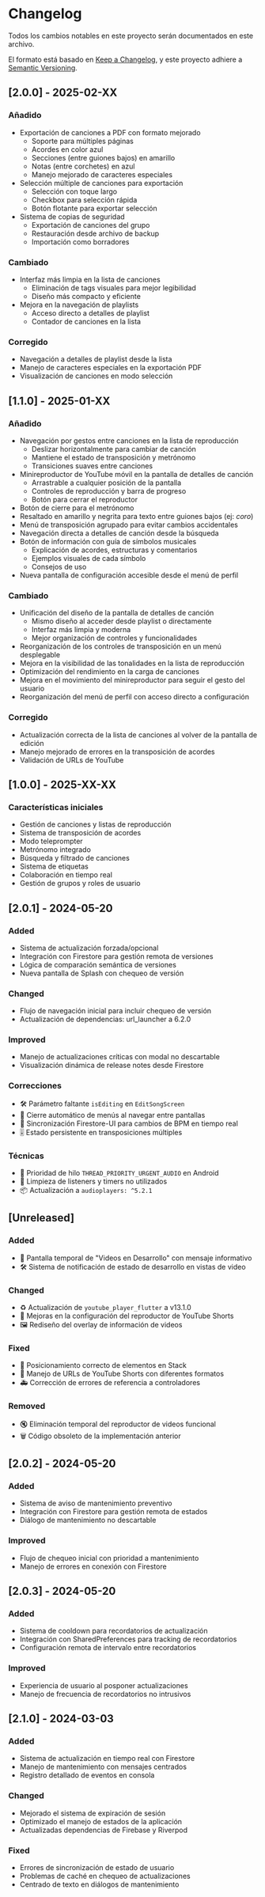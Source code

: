 # Changelog

Todos los cambios notables en este proyecto serán documentados en este archivo.

El formato está basado en [Keep a Changelog](https://keepachangelog.com/es-ES/1.0.0/),
y este proyecto adhiere a [Semantic Versioning](https://semver.org/spec/v2.0.0.html).

## [2.0.0] - 2025-02-XX

### Añadido
- Exportación de canciones a PDF con formato mejorado
  - Soporte para múltiples páginas
  - Acordes en color azul
  - Secciones (entre guiones bajos) en amarillo
  - Notas (entre corchetes) en azul
  - Manejo mejorado de caracteres especiales
- Selección múltiple de canciones para exportación
  - Selección con toque largo
  - Checkbox para selección rápida
  - Botón flotante para exportar selección
- Sistema de copias de seguridad
  - Exportación de canciones del grupo
  - Restauración desde archivo de backup
  - Importación como borradores

### Cambiado
- Interfaz más limpia en la lista de canciones
  - Eliminación de tags visuales para mejor legibilidad
  - Diseño más compacto y eficiente
- Mejora en la navegación de playlists
  - Acceso directo a detalles de playlist
  - Contador de canciones en la lista

### Corregido
- Navegación a detalles de playlist desde la lista
- Manejo de caracteres especiales en la exportación PDF
- Visualización de canciones en modo selección

## [1.1.0] - 2025-01-XX

### Añadido
- Navegación por gestos entre canciones en la lista de reproducción
  - Deslizar horizontalmente para cambiar de canción
  - Mantiene el estado de transposición y metrónomo
  - Transiciones suaves entre canciones
- Minireproductor de YouTube móvil en la pantalla de detalles de canción
  - Arrastrable a cualquier posición de la pantalla
  - Controles de reproducción y barra de progreso
  - Botón para cerrar el reproductor
- Botón de cierre para el metrónomo
- Resaltado en amarillo y negrita para texto entre guiones bajos (ej: _coro_)
- Menú de transposición agrupado para evitar cambios accidentales
- Navegación directa a detalles de canción desde la búsqueda
- Botón de información con guía de símbolos musicales
  - Explicación de acordes, estructuras y comentarios
  - Ejemplos visuales de cada símbolo
  - Consejos de uso
- Nueva pantalla de configuración accesible desde el menú de perfil

### Cambiado
- Unificación del diseño de la pantalla de detalles de canción
  - Mismo diseño al acceder desde playlist o directamente
  - Interfaz más limpia y moderna
  - Mejor organización de controles y funcionalidades
- Reorganización de los controles de transposición en un menú desplegable
- Mejora en la visibilidad de las tonalidades en la lista de reproducción
- Optimización del rendimiento en la carga de canciones
- Mejora en el movimiento del minireproductor para seguir el gesto del usuario
- Reorganización del menú de perfil con acceso directo a configuración

### Corregido
- Actualización correcta de la lista de canciones al volver de la pantalla de edición
- Manejo mejorado de errores en la transposición de acordes
- Validación de URLs de YouTube

## [1.0.0] - 2025-XX-XX

### Características iniciales
- Gestión de canciones y listas de reproducción
- Sistema de transposición de acordes
- Modo teleprompter
- Metrónomo integrado
- Búsqueda y filtrado de canciones
- Sistema de etiquetas
- Colaboración en tiempo real
- Gestión de grupos y roles de usuario

## [2.0.1] - 2024-05-20

### Added
- Sistema de actualización forzada/opcional
- Integración con Firestore para gestión remota de versiones
- Lógica de comparación semántica de versiones
- Nueva pantalla de Splash con chequeo de versión

### Changed
- Flujo de navegación inicial para incluir chequeo de versión
- Actualización de dependencias: url_launcher a 6.2.0

### Improved
- Manejo de actualizaciones críticas con modal no descartable
- Visualización dinámica de release notes desde Firestore

### Correcciones
- 🛠 Parámetro faltante `isEditing` en `EditSongScreen`
- 🚪 Cierre automático de menús al navegar entre pantallas
- 🔄 Sincronización Firestore-UI para cambios de BPM en tiempo real
- 🎚 Estado persistente en transposiciones múltiples

### Técnicas
- 📱 Prioridad de hilo `THREAD_PRIORITY_URGENT_AUDIO` en Android
- 🧹 Limpieza de listeners y timers no utilizados
- 📦 Actualización a `audioplayers: ^5.2.1`

## [Unreleased]
### Added
- 🚧 Pantalla temporal de "Videos en Desarrollo" con mensaje informativo
- 🛠️ Sistema de notificación de estado de desarrollo en vistas de video

### Changed
- ♻️ Actualización de `youtube_player_flutter` a v13.1.0
- 🎥 Mejoras en la configuración del reproductor de YouTube Shorts
- 🖼️ Rediseño del overlay de información de videos

### Fixed
- 🐛 Posicionamiento correcto de elementos en Stack
- 🔧 Manejo de URLs de YouTube Shorts con diferentes formatos
- 🚑 Corrección de errores de referencia a controladores

### Removed
- 🔇 Eliminación temporal del reproductor de videos funcional
- 🗑️ Código obsoleto de la implementación anterior

## [2.0.2] - 2024-05-20

### Added
- Sistema de aviso de mantenimiento preventivo
- Integración con Firestore para gestión remota de estados
- Diálogo de mantenimiento no descartable

### Improved
- Flujo de chequeo inicial con prioridad a mantenimiento
- Manejo de errores en conexión con Firestore

## [2.0.3] - 2024-05-20

### Added
- Sistema de cooldown para recordatorios de actualización
- Integración con SharedPreferences para tracking de recordatorios
- Configuración remota de intervalo entre recordatorios

### Improved
- Experiencia de usuario al posponer actualizaciones
- Manejo de frecuencia de recordatorios no intrusivos

## [2.1.0] - 2024-03-03

### Added
- Sistema de actualización en tiempo real con Firestore
- Manejo de mantenimiento con mensajes centrados
- Registro detallado de eventos en consola

### Changed
- Mejorado el sistema de expiración de sesión
- Optimizado el manejo de estados de la aplicación
- Actualizadas dependencias de Firebase y Riverpod

### Fixed
- Errores de sincronización de estado de usuario
- Problemas de caché en chequeo de actualizaciones
- Centrado de texto en diálogos de mantenimiento 
